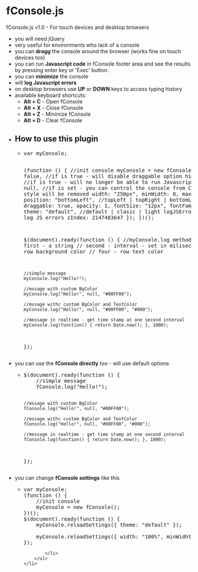 # fConsole.js
fConsole.js v1.0 - For touch devices and desktop browsers

<ul class="list clearfix">
  <li>you will need jQuery</li>
	<li>very useful for environments who lack of a console</li>
	<li>you can <b>dragg</b> the console around the browser (works fine on touch devices too)</li>
	<li>you can run <b>Javascript code</b> in fConsole footer area and see the results by pressing enter key or 'Exec' button.</li>
	<li>you can <b>minimize</b> the console</li>
	<li>will <b>log Javascript errors</b></li>
	<li>on desktop browsers use <b>UP</b> or <b>DOWN</b> keys to access typing history</li>
	<li>
		available keyboard shortcuts:
		<ul>
			<li><b>Alt + C</b> - Open fConsole</li>
			<li><b>Alt + X</b> - Close fConsole</li>
			<li><b>Alt + Z</b> - Minimize fConsole</li>
			<li><b>Alt + D</b> - Clear fConsole</li>
		</ul>
	</li>
  <li>
      <h2>How to use this plugin</h2>
      <ul>
          <li>
<pre>
var myConsole;

(function () {
    //init console
    myConsole = new fConsole({
        hideHeader: false, //if is true - will disable draggable option
        hideFooter: false, //if is true - will no longer be able to run Javascript code
        className: null, //if is set - you can control the console from CSS - all inline style will be removed
        width: "250px",
        minWidth: 0,
        maxHeight: "250px",
        position: "bottomLeft", //topLeft | topRight | bottomLeft | bottomRight
        draggable: true,
        opacity: 1,
        fontSize: "12px",
        fontFamily: "monospace",
        theme: "default", //default | clasic | light
        logJSErrors: true, //will log JS errors
        zIndex: 2147483647
    });
})();

$(document).ready(function () {
    //myConsole.log method parameters
    //  first - a string
    //  second - interval - set in miliseconds
    //  third - row background color
    //  four - row text color
    
    //simple message
    myConsole.log("Hello!");
    
    //mssage with custom BgColor
    myConsole.log("Hello!", null, "#00FF00");
    
    //mssage withc custom BgColor and TextColor
    myConsole.log("Hello!", null, "#00FF00", "#000");
    
    //message in realtime - get time stamp at one second interval
    myConsole.log(function() { return Date.now(); }, 1000);
});
</pre>
          </li>
      </ul>
  </li>
  <li>
      you can use the <b>fConsole directly</b> too - will use default options
      <ul>
          <li>
<pre>
$(document).ready(function () {
    //simple message
    fConsole.log("Hello!");
    
    //mssage with custom BgColor
    fConsole.log("Hello!", null, "#00FF00");
    
    //mssage withc custom BgColor and TextColor
    fConsole.log("Hello!", null, "#00FF00", "#000");
    
    //message in realtime - get time stamp at one second interval
    fConsole.log(function() { return Date.now(); }, 1000);
});
</pre>
                                </li>
                            </ul>
                        </li>
                        <li>
                            you can change <b>fConsole settings</b> like this
                            <ul>
                                <li>
<pre>
var myConsole;
(function () {
    //init console
    myConsole = new fConsole();
})();
$(document).ready(function () {
    myConsole.reloadSettings({ theme: "default" });
    
    myConsole.reloadSettings({ width: "100%", minWidht: 0 });
});
</pre>
            </li>
        </ul>
    </li>
</ul>
